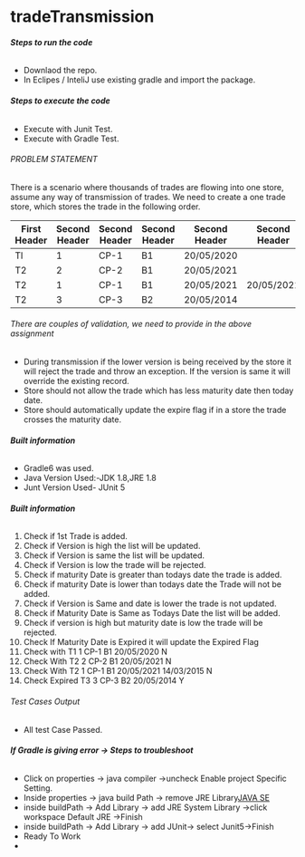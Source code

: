 # tradeTransmission

##### Steps to run the code <H6>
  - Downlaod the repo.
  - In Eclipes / InteliJ use existing gradle and import the package.

##### Steps to execute the code <H6>
  - Execute with Junit Test.
  - Execute with Gradle Test.


###### PROBLEM STATEMENT <h6> 
  There is a scenario where thousands of trades are flowing into one store, assume any way of transmission of trades. We need to create a one trade store, which stores the trade     in the following order.
  


  First Header  | Second Header| Second Header| Second Header| Second Header| Second Header| Second Header
------------- | -------------| -------------| -------------| -------------| -------------| -------------
Tl  | 1| CP-1| B1| 20/05/2020| <today date>| N
T2  | 2| CP-2| B1| 20/05/2021| <today date>| N
T2  | 1| CP-1| B1| 20/05/2021| 20/05/2021| N
T2  | 3| CP-3| B2| 20/05/2014| <today date>| Y




###### There are couples of validation, we need to provide in the above assignment <h6> 
- During transmission if the lower version is being received by the store it will reject the trade and throw an exception. If the version is same it will override the existing record.
- Store should not allow the trade which has less maturity date then today date.
- Store should automatically update the expire flag if in a store the trade crosses the maturity date.

  
##### Built information <h6>
- Gradle6 was used.
- Java Version Used:-JDK 1.8,JRE 1.8
- Junt Version Used- JUnit 5

 ##### Built information <h6>
1. Check if 1st Trade is added.
2. Check if Version is high the list will be updated.
3. Check if Version is same the list will be updated.
4. Check if Version is low the trade will be rejected.
5. Check if maturity Date is greater than todays date the trade is added.
6. Check if maturity Date is lower than todays date the Trade will not be added.
7. Check if Version is Same and date is lower the trade is not updated.
8. Check if Maturity Date is Same as Todays Date the list will be added.
9. Check if version is high but maturity date is low the trade will be rejected.
10. Check If Maturity Date is Expired it will update the Expired Flag
11. Check with T1	1	CP-1	B1	20/05/2020	<today date>	N
12. Check With T2	2	CP-2	B1	20/05/2021	<today date>	N
13. Check With T2	1	CP-1	B1	20/05/2021	14/03/2015	N
14. Check Expired T3	3	CP-3	B2	20/05/2014	<today date>	Y
  
###### Test Cases Output <H6>
- All test Case Passed.


##### If Gradle is giving error -> Steps to troubleshoot <H6>
  - Click on properties -> java compiler ->uncheck Enable project Specific Setting.
  - Inside properties -> java build Path -> remove JRE Library[JAVA SE](unbound)
  - inside buildPath -> Add Library -> add JRE System Library ->click workspace Default JRE ->Finish
  - inside buildPath -> Add Library -> add JUnit-> select Junit5->Finish
  - Ready To Work
- 
